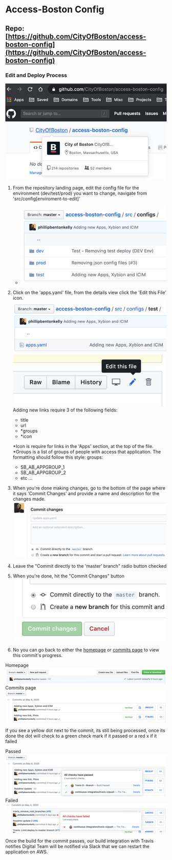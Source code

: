 # Access-Boston Config

## Repo: [https://github.com/CityOfBoston/access-boston-config](https://github.com/CityOfBoston/access-boston-config)

[repo]: ./src/images/Screenshot1.png "Repo"
[config_dir]: ./src/images/configs_dir.png "Configs Directory"
[apps_file]: ./src/images/apps_file.png "Apps File"
[edit]: ./src/images/edit.png "Edit"
[commit]: ./src/images/commit.png "Commit"
[commit_btn]: ./src/images/commit_btn.png "Commit Button"
[homepage_commit]: ./src/images/homepage_commit.png "Homepage Last Commit > Build Passed"
[commits_page]: ./src/images/commits_page.png "Commit Page"
[commits_page_pass]: ./src/images/commits_page_pass.png "Commit Page > Build Passed"
[commits_page_fail]: ./src/images/commits_page_fail.png "Commit Page > Build Failed"

### Edit and Deploy Process

![Repo][repo]

1. From the repository landing page, edit the config file for the environment (dev/test/prod) you want to change, navigate from 'src/config[enviroment-to-edit]'
   - ![Configs Directory][config_dir]
2. Click on the 'apps.yaml' file, from the details view click the 'Edit this File' icon. ![Apps File][apps_file]![Edit][edit]
   Adding new links require 3 of the following fields:
   - title
   - url
   - *groups
   - *icon
  
   *Icon is require for links in the 'Apps' section, at the top of the file.
   *Groups is a list of groups of people with access that application. The formatting should follow this style:
   groups:
     - SB_AB_APPGROUP_1
     - SB_AB_APPGROUP_2
     - etc ...
3. When you're done making changes, go to the bottom of the page where it says 'Commit Changes' and provide a name and description for the changes made.
   ![Commit Fields][commit]
4. Leave the "Commit directly to the 'master' branch" radio button checked
5. When you're done, hit the "Commit Changes" button
   ![Commit Button][commit_btn]
6. No you can go back to either the [homepage](https://github.com/CityOfBoston/access-boston-config) or [commits page](https://github.com/CityOfBoston/access-boston-config/commits/master) to view this commit's progress.

Homepage ![homepage_commit][homepage_commit]
Commits page ![commits_page][commits_page]

If you see a yellow dot next to the commit, its still being processed, once its done the dot will check to a green check mark if it passed or a red x if it failed

Passed ![homepage_commit][commits_page_pass]
Failed ![commits_page][commits_page_fail]

Once the build for the commit passes, our build integration with Travis notifies Digital Team will be notified via Slack that we can restart the application on AWS.
